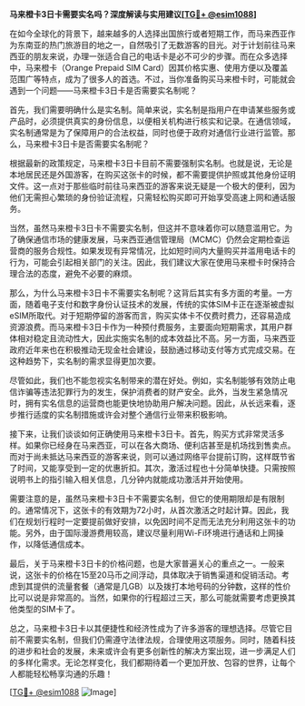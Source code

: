 **马来橙卡3日卡需要实名吗？深度解读与实用建议[[TG💪+ @esim1088](https://t.me/s/esim1088)]**

在如今全球化的背景下，越来越多的人选择出国旅行或者短期工作，而马来西亚作为东南亚的热门旅游目的地之一，自然吸引了无数游客的目光。对于计划前往马来西亚的朋友来说，办理一张适合自己的电话卡是必不可少的步骤。而在众多选择中，马来橙卡（Orange Prepaid SIM Card）因其价格实惠、使用方便以及覆盖范围广等特点，成为了很多人的首选。不过，当你准备购买马来橙卡时，可能就会遇到一个问题——马来橙卡3日卡是否需要实名制呢？

首先，我们需要明确什么是实名制。简单来说，实名制是指用户在申请某些服务或产品时，必须提供真实的身份信息，以便相关机构进行核实和记录。在通信领域，实名制通常是为了保障用户的合法权益，同时也便于政府对通信行业进行监管。那么，马来橙卡3日卡是否需要实名制呢？

根据最新的政策规定，马来橙卡3日卡目前不需要强制实名制。也就是说，无论是本地居民还是外国游客，在购买这张卡的时候，都不需要提供护照或其他身份证明文件。这一点对于那些临时前往马来西亚的游客来说无疑是一个极大的便利，因为他们无需担心繁琐的身份验证流程，只需轻松购买即可开始享受高速上网和通话服务。

当然，虽然马来橙卡3日卡不需要实名制，但这并不意味着你可以随意滥用它。为了确保通信市场的健康发展，马来西亚通信管理局（MCMC）仍然会定期检查运营商的服务合规性。如果发现有异常情况，比如短时间内大量购买并滥用电话卡的行为，可能会引起相关部门的关注。因此，我们建议大家在使用马来橙卡时保持合理合法的态度，避免不必要的麻烦。

那么，为什么马来橙卡3日卡不需要实名制呢？这背后其实有多方面的考量。一方面，随着电子支付和数字身份认证技术的发展，传统的实体SIM卡正在逐渐被虚拟eSIM所取代。对于短期停留的游客而言，购买实体卡不仅费时费力，还容易造成资源浪费。而马来橙卡3日卡作为一种预付费服务，主要面向短期需求，其用户群体相对稳定且流动性大，因此实施实名制的成本效益比不高。另一方面，马来西亚政府近年来也在积极推动无现金社会建设，鼓励通过移动支付等方式完成交易。在这种趋势下，实名制的需求显得更加次要。

尽管如此，我们也不能忽视实名制带来的潜在好处。例如，实名制能够有效防止电信诈骗等违法犯罪行为的发生，保护消费者的财产安全。此外，当发生紧急情况时，拥有实名信息的运营商也能更快地协助用户解决问题。因此，从长远来看，逐步推行适度的实名制措施或许会对整个通信行业带来积极影响。

接下来，让我们谈谈如何正确使用马来橙卡3日卡。首先，购买方式非常灵活多样。如果你已经身在马来西亚，可以在各大商场、便利店甚至是机场找到售卖点。而对于尚未抵达马来西亚的游客来说，则可以通过网络平台提前订购，这样既节省了时间，又能享受到一定的优惠折扣。其次，激活过程也十分简单快捷。只需按照说明书上的指引输入相关信息，几分钟内就能成功激活并开始使用。

需要注意的是，虽然马来橙卡3日卡不需要实名制，但它的使用期限却是有限制的。通常情况下，这张卡的有效期为72小时，从首次激活之时起计算。因此，我们在规划行程时一定要提前做好安排，以免因时间不足而无法充分利用这张卡的功能。另外，由于国际漫游费用较高，建议尽量利用Wi-Fi环境进行通话和上网操作，以降低通信成本。

最后，关于马来橙卡3日卡的价格问题，也是大家普遍关心的重点之一。一般来说，这张卡的价格在15至20马币之间浮动，具体取决于销售渠道和促销活动。考虑到其提供的流量套餐（通常是几GB）以及拨打本地号码的分钟数，这样的性价比可以说是非常高的。当然，如果你的行程超过三天，那么可能就需要考虑更换其他类型的SIM卡了。

总之，马来橙卡3日卡以其便捷性和经济性成为了许多游客的理想选择。尽管它目前不需要实名制，但我们仍需遵守法律法规，合理使用这项服务。同时，随着科技的进步和社会的发展，未来或许会有更多创新性的解决方案出现，进一步满足人们的多样化需求。无论怎样变化，我们都期待着一个更加开放、包容的世界，让每个人都能轻松畅享沟通的乐趣！

[[TG💪+ @esim1088](https://t.me/s/esim1088) ![Image](https://i.postimg.cc/4NQfJmqS/Snipaste-2025-05-13-00-14-12.png)]
